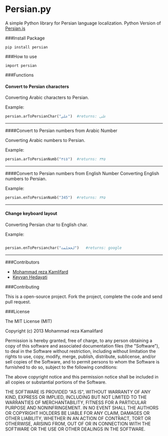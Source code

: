 Persian.py
==========

A simple Python library for Persian language localization.
Python Version of [Persian.js](https://github.com/itmard/persian.js)

###Install Package
```
pip install persian
```
###How to use
```
import persian
```
###Functions

#### Convert to Persian characters
Converting Arabic characters to Persian.

Example:
```python
persian.arToPersianChar("علي")  #returns: علی
```

----------

####Convert to Persian numbers from Arabic Number

Converting Arabic numbers to Persian.

Example:

```python
persian.arToPersianNumb("٣٤٥")  #returns: ۳۴۵
```

---------

####Convert to Persian numbers from English Number
Converting English numbers to Persian.

Example:

```python
persian.enToPersianNumb("345")  #returns: ۳۴۵
```

----------

#### Change keyboard layout
Converting Persian char to English char.

Example:

```python

persian.enToPersianchar("لخخلمث")   #returns: google
```

-------------

###Contributors

- [Mohammad reza Kamlifard](http://kamalifard.ir/)
- [Keyvan Hedayati](https://github.com/k1-hedayati)

###Contributing

This is a open-source project. Fork the project, complete the code and send pull request.

###License

The MIT License (MIT)

Copyright (c) 2013 Mohammad reza Kamalifard

Permission is hereby granted, free of charge, to any person obtaining a copy of
this software and associated documentation files (the "Software"), to deal in
the Software without restriction, including without limitation the rights to
use, copy, modify, merge, publish, distribute, sublicense, and/or sell copies of
the Software, and to permit persons to whom the Software is furnished to do so,
subject to the following conditions:

The above copyright notice and this permission notice shall be included in all
copies or substantial portions of the Software.

THE SOFTWARE IS PROVIDED "AS IS", WITHOUT WARRANTY OF ANY KIND, EXPRESS OR
IMPLIED, INCLUDING BUT NOT LIMITED TO THE WARRANTIES OF MERCHANTABILITY, FITNESS
FOR A PARTICULAR PURPOSE AND NONINFRINGEMENT. IN NO EVENT SHALL THE AUTHORS OR
COPYRIGHT HOLDERS BE LIABLE FOR ANY CLAIM, DAMAGES OR OTHER LIABILITY, WHETHER
IN AN ACTION OF CONTRACT, TORT OR OTHERWISE, ARISING FROM, OUT OF OR IN
CONNECTION WITH THE SOFTWARE OR THE USE OR OTHER DEALINGS IN THE SOFTWARE.
